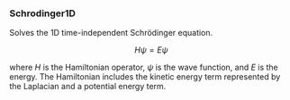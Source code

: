 ### Schrodinger1D

Solves the 1D time-independent Schrödinger equation.

$$
H \psi = E \psi
$$

where $H$ is the Hamiltonian operator, $\psi$ is the wave function, and $E$ is the energy. The Hamiltonian includes the kinetic energy term represented by the Laplacian and a potential energy term.